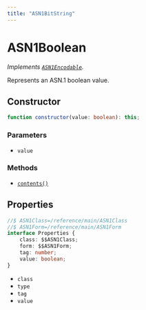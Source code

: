 ```yaml
---
title: "ASN1BitString"
---
```


# ASN1Boolean

_Implements [`ASN1Encodable`](/reference/main/ASN1Encodable)._

Represents an ASN.1 boolean value.

## Constructor

```ts
function constructor(value: boolean): this;
```

### Parameters

- `value`

### Methods

- [`contents()`](/reference/main/ASN1Boolean/contents)

## Properties

```ts
//$ ASN1Class=/reference/main/ASN1Class
//$ ASN1Form=/reference/main/ASN1Form
interface Properties {
	class: $$ASN1Class;
	form: $$ASN1Form;
	tag: number;
	value: boolean;
}
```

- `class`
- `type`
- `tag`
- `value`
